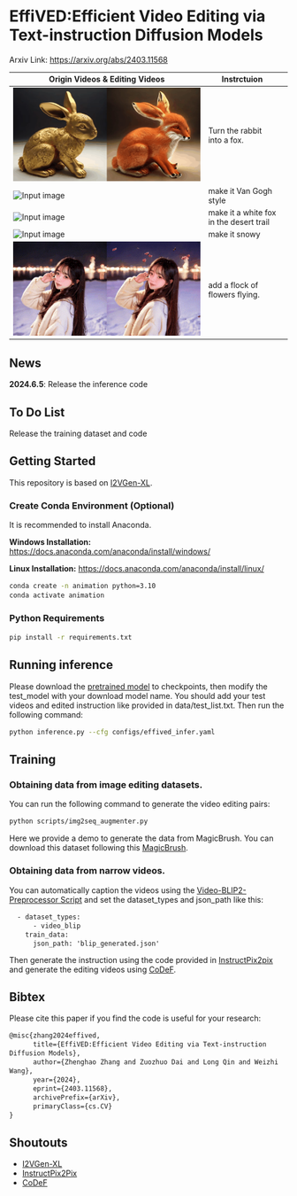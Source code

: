 # EffiVED:Efficient Video Editing via Text-instruction Diffusion Models

Arxiv Link: https://arxiv.org/abs/2403.11568


|Origin Videos & Editing Videos| Instrctuion|  |
| --------------- | --------------- | -------- |
|  ![Input image](assets/1.gif)  |  Turn the rabbit into a fox.|
|  ![Input image](assets/2.gif)  |   make it Van Gogh style|
|  ![Input image](assets/3.gif)  |  make it a white fox in the desert trail|
|  ![Input image](assets/4.gif)  |   make it snowy|
|  ![Input image](assets/5.gif)  |   add a flock of flowers flying.|

## News

**2024.6.5**: Release the inference code

## To Do List
Release the training dataset and code

## Getting Started
This repository is based on [I2VGen-XL](https://github.com/ali-vilab/i2vgen-xl).

### Create Conda Environment (Optional)
It is recommended to install Anaconda.

**Windows Installation:** https://docs.anaconda.com/anaconda/install/windows/

**Linux Installation:** https://docs.anaconda.com/anaconda/install/linux/

```bash
conda create -n animation python=3.10
conda activate animation
```

### Python Requirements
```bash
pip install -r requirements.txt
```

## Running inference
Please download the [pretrained model](https://cloudbook-public-production.oss-cn-shanghai.aliyuncs.com/animation/non_ema_00011000.pth) to checkpoints, then modify the test_model with your download model name. You should add your test videos and edited instruction like provided in data/test_list.txt. Then run the following command:
```bash
python inference.py --cfg configs/effived_infer.yaml
```



## Training

### Obtaining data from image editing datasets.

You can run the following command to generate the video editing pairs:

```bash
python scripts/img2seq_augmenter.py
```
Here we provide a demo to generate the data from MagicBrush. You can download this dataset following this [MagicBrush](https://github.com/OSU-NLP-Group/MagicBrush).

### Obtaining data from narrow videos.

You can automatically caption the videos using the [Video-BLIP2-Preprocessor Script](https://github.com/ExponentialML/Video-BLIP2-Preprocessor) and set the dataset_types and json_path like this:
```
  - dataset_types: 
      - video_blip
    train_data:
      json_path: 'blip_generated.json'
```
Then generate the instruction using the code provided in [InstructPix2pix](https://github.com/timothybrooks/instruct-pix2pix) and generate the editing videos using [CoDeF](https://github.com/qiuyu96/CoDeF).




## Bibtex
Please cite this paper if you find the code is useful for your research:
```
@misc{zhang2024effived,
      title={EffiVED:Efficient Video Editing via Text-instruction Diffusion Models}, 
      author={Zhenghao Zhang and Zuozhuo Dai and Long Qin and Weizhi Wang},
      year={2024},
      eprint={2403.11568},
      archivePrefix={arXiv},
      primaryClass={cs.CV}
}
```
## Shoutouts

- [I2VGen-XL](https://github.com/ali-vilab/i2vgen-xl)
- [InstructPix2Pix](https://github.com/timothybrooks/instruct-pix2pix)
- [CoDeF](https://github.com/qiuyu96/CoDeF)

